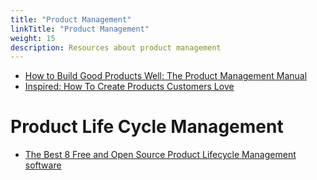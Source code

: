 ```yaml
---
title: "Product Management"
linkTitle: "Product Management"
weight: 15
description: Resources about product management
---
```


* [How to Build Good Products Well: The Product Management Manual](https://www.slideshare.net/jeffnycharles/how-to-build-good-products-well-the-product-management-manual-204380469)
* [Inspired: How To Create Products Customers Love](https://www.amazon.com/Inspired-Create-Products-Customers-Love/dp/0981690408)

# Product Life Cycle Management

* [The Best 8 Free and Open Source Product Lifecycle Management software](https://www.goodfirms.co/blog/best-free-open-source-product-lifecycle-management-software)
